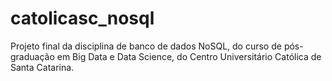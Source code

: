# catolicasc_nosql
Projeto final da disciplina de banco de dados NoSQL, do curso de pós-graduação em Big Data e Data Science, do Centro Universitário Católica de Santa Catarina.
